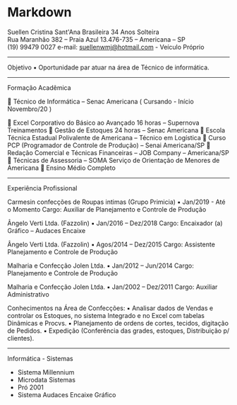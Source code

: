 # Markdown

Suellen Cristina Sant'Ana
Brasileira            34 Anos             Solteira                                                                
Rua Maranhão 382 – Praia Azul    13.476-735 – Americana – SP  
(19) 99479 0027   e-mail: suellenwmj@hotmail.com        - Veículo Próprio                                                          
________________________________________
Objetivo
▪	Oportunidade par atuar na área de Técnico de informática. 
________________________________________
Formação Acadêmica
           
	Técnico de Informática – Senac Americana ( Cursando - Início Novembro/20 )

	Excel Corporativo do Básico ao Avançado 16 horas – Supernova Treinamentos 
	Gestão de Estoques 24 horas – Senac Americana
	Escola Técnica Estadual Polivalente de Americana – Técnico em Logística 
	Curso PCP (Programador de Controle de Produção) – Senai Americana/SP
	Redação Comercial e Técnicas Financeiras – JOB Company – Americana/SP
	Técnicas de Assessoria – SOMA Serviço de Orientação de Menores de Americana 
	Ensino Médio Completo
________________________________________
Experiência Profissional

Carmesin confecções de Roupas intimas (Grupo Primicia)
▪	Jan/2019  - Até o Momento
Cargo: Auxiliar de Planejamento e Controle de Produção

Ângelo Verti Ltda. (Fazzolin)
▪	Jan/2016 – Dez/2018
Cargo: Encaixador (a) Gráfico – Audaces Encaixe

Ângelo Verti Ltda. (Fazzolin)
▪	Agos/2014 – Dez/2015
Cargo: Assistente Planejamento e Controle de Produção

Malharia e Confecção Jolen Ltda.
▪	Jan/2012 – Jun/2014
Cargo: Planejamento e Controle de Produção 

Malharia e Confecção Jolen Ltda.
▪	Jan/2002 – Dez/2011
Cargo: Auxiliar Administrativo

Conhecimentos na Área de Confecções:
▪	Analisar dados de Vendas e controlar os Estoques, no sistema Integrado e no Excel com tabelas Dinâmicas e Procvs.
▪	Planejamento de ordens de cortes, tecidos, digitação de Pedidos.
▪	Expedição (Conferência das grades, estoques, Distribuição p/ clientes).
________________________________________
Informática - Sistemas
- Sistema Millennium
- Microdata Sistemas 
- Pró 2001
- Sistema Audaces Encaixe Gráfico


